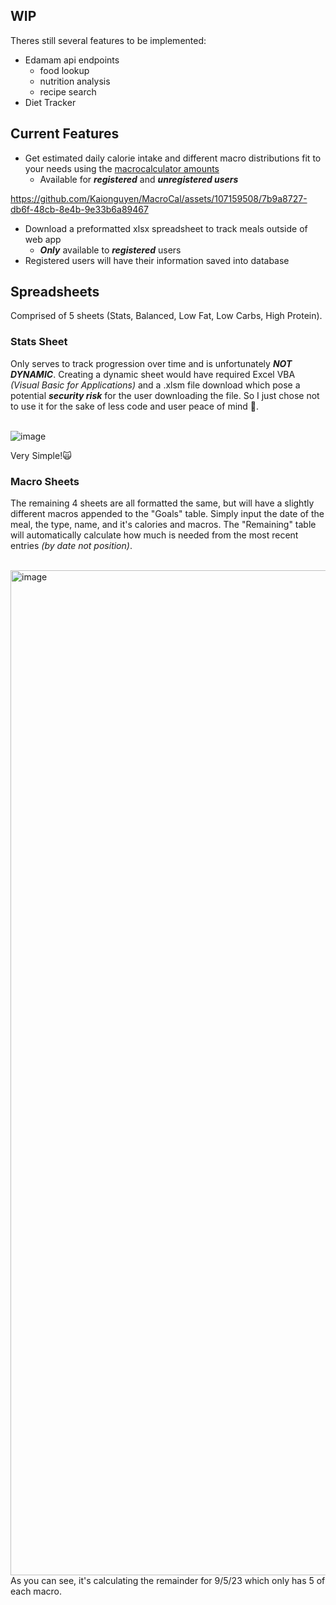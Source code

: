 ## WIP
Theres still several features to be implemented:
* Edamam api endpoints
  * food lookup
  * nutrition analysis
  * recipe search
* Diet Tracker

## Current Features
* Get estimated daily calorie intake and different macro distributions fit to your needs using the [macrocalculator amounts](https://rapidapi.com/malaaddincelik/api/fitness-calculator/)
  * Available for ***registered*** and ***unregistered users***

https://github.com/Kaionguyen/MacroCal/assets/107159508/7b9a8727-db6f-48cb-8e4b-9e33b6a89467

* Download a preformatted xlsx spreadsheet to track meals outside of web app
  * ***Only*** available to ***registered*** users
* Registered users will have their information saved into database

## Spreadsheets
Comprised of 5 sheets (Stats, Balanced, Low Fat, Low Carbs, High Protein). 
### Stats Sheet
Only serves to track progression over time and is unfortunately ***NOT DYNAMIC***. Creating a dynamic sheet would have
required Excel VBA *(Visual Basic for Applications)* and a .xlsm file download which pose a potential ***security risk*** for the user downloading the file. 
So I just chose not to use it for the sake of less code and user peace of mind 🙏.

<br>![image](https://github.com/Kaionguyen/MacroCal/assets/107159508/53f14d38-3bd2-4eb4-8b07-a1ba89783d8d)

Very Simple!🙀

### Macro Sheets
The remaining 4 sheets are all formatted the same, but will have a slightly different macros appended to the "Goals" table. Simply input
the date of the meal, the type, name, and it's calories and macros. The "Remaining" table will automatically calculate how much is needed from the most recent entries *(by date not position)*.

<br><img width="1608" alt="image" src="https://github.com/Kaionguyen/MacroCal/assets/107159508/14b7485b-01eb-40d2-aa68-d7feb9b64bf9">
As you can see, it's calculating the remainder for 9/5/23 which only has 5 of each macro.
